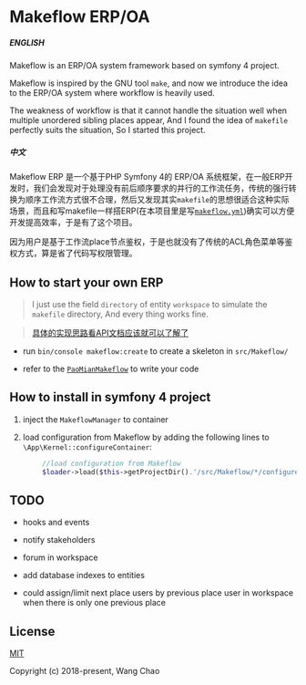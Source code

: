
# Makeflow ERP/OA

##### ENGLISH


Makeflow is an ERP/OA system framework based on symfony 4 project.

Makeflow is inspired by the GNU tool `make`, and now we introduce the idea to the ERP/OA system where workflow is heavily used.

The weakness of workflow is that it cannot handle the situation well when multiple unordered sibling places appear,
And I found the idea of `makefile` perfectly suits the situation, So I started this project.



##### 中文


Makeflow ERP 是一个基于PHP Symfony 4的 ERP/OA 系统框架，在一般ERP开发时，我们会发现对于处理没有前后顺序要求的并行的工作流任务，传统的强行转换为顺序工作流方式很不合理，然后又发现其实`makefile`的思想很适合这种实际场景，而且和写makefile一样搭ERP(在本项目里是写[`makeflow.yml`](https://github.com/zjsxwc/makeflow-erp/blob/master/src/Makeflow/PaoMianMakeflow/makeflow.yaml))确实可以方便开发提高效率，于是有了这个项目。


因为用户是基于工作流place节点鉴权，于是也就没有了传统的ACL角色菜单等鉴权方式，算是省了代码写权限管理。


## How to start your own ERP

> I just use the field `directory` of entity `workspace` to simulate the `makefile` directory, And every thing works fine.
 
> [具体的实现思路看API文档应该就可以了解了](https://github.com/zjsxwc/makeflow-erp/blob/master/doc/apis.md)

- run `bin/console makeflow:create` to create a skeleton in `src/Makeflow/`

- refer to the [`PaoMianMakeflow`](https://github.com/zjsxwc/makeflow-erp/tree/master/src/Makeflow/PaoMianMakeflow) to write your code



## How to install in symfony 4 project


1. inject the `MakeflowManager` to container

2. load configuration from Makeflow by adding the following lines to `\App\Kernel::configureContainer`:

```php
        //load configuration from Makeflow
        $loader->load($this->getProjectDir().'/src/Makeflow/*/configure.yaml', 'glob');
```



## TODO


- hooks and events

- notify stakeholders

- forum in workspace

- add database indexes to entities

- could assign/limit next place users by previous place user in workspace when there is only one previous place


## License

[MIT](http://opensource.org/licenses/MIT)

Copyright (c) 2018-present, Wang Chao

